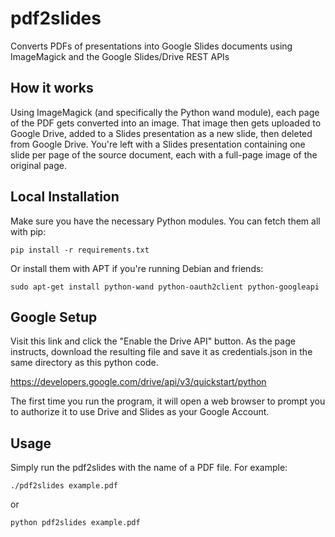 # pdf2slides

Converts PDFs of presentations into Google Slides documents using
ImageMagick and the Google Slides/Drive REST APIs

## How it works

Using ImageMagick (and specifically the Python wand module), each page of
the PDF gets converted into an image.  That image then gets uploaded to
Google Drive, added to a Slides presentation as a new slide, then deleted
from Google Drive.  You're left with a Slides presentation containing one
slide per page of the source document, each with a full-page image of the
original page.

## Local Installation

Make sure you have the necessary Python modules.  You can fetch them all
with pip:

`pip install -r requirements.txt`

Or install them with APT if you're running Debian and friends:

`sudo apt-get install python-wand python-oauth2client python-googleapi`

## Google Setup

Visit this link and click the "Enable the Drive API" button.  As the page
instructs, download the resulting file and save it as credentials.json in
the same directory as this python code.

https://developers.google.com/drive/api/v3/quickstart/python

The first time you run the program, it will open a web browser to prompt you
to authorize it to use Drive and Slides as your Google Account.

## Usage

Simply run the pdf2slides with the name of a PDF file. For example:

`./pdf2slides example.pdf`

or

`python pdf2slides example.pdf`
